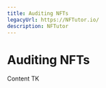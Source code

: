 ```yaml
---
title: Auditing NFTs
legacyUrl: https://NFTutor.io/
description: NFTutor
---
```

 # Auditing NFTs

Content TK

